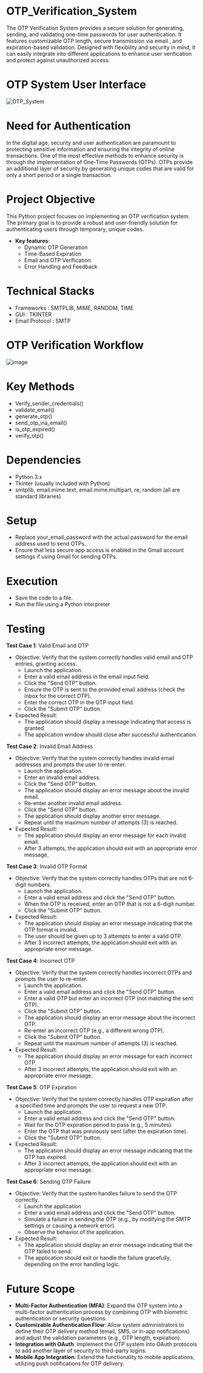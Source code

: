 # OTP_Verification_System
The OTP Verification System provides a secure solution for generating, sending, and validating one-time passwords for user authentication. It features customizable OTP length, secure transmission via email , and expiration-based validation. Designed with flexibility and security in mind, it can easily integrate into different applications to enhance user verification and protect against unauthorized access.

# OTP System User Interface
![OTP_System](https://github.com/user-attachments/assets/afb8c285-54f7-4591-842e-b5c371f8ea51)

# Need for Authentication
In the digital age, security and user authentication are paramount to protecting sensitive information and ensuring the integrity of online transactions. One of the most effective methods to enhance security is through the implementation of One-Time Passwords (OTPs). OTPs provide an additional layer of security by generating unique codes that are valid for only a short period or a single transaction.

# Project Objective
This Python project focuses on implementing an OTP verification system. The primary goal is to provide a robust and user-friendly solution for authenticating users through temporary, unique codes.
- **Key features**:
  - Dynamic OTP Generation
  - Time-Based Expiration
  - Email and OTP Verification
  - Error Handling and Feedback

# Technical Stacks
- Frameworks : SMTPLIB, MIME, RANDOM, TIME
- GUI : TKINTER
- Email Protocol : SMTP

# OTP Verification Workflow
![image](https://github.com/user-attachments/assets/1913ed18-8a4c-4f77-954f-45de5adadcee)

# Key Methods
- Verify_sender_credentials()
- validate_email()
- generate_otp()
- send_otp_via_email()
- is_otp_expired()
- verify_otp()

# Dependencies
  - Python 3.x
  - Tkinter (usually included with Python)
  - smtplib, email.mime.text, email.mime.multipart, re, random (all are standard libraries)
  
# Setup
  - Replace your_email_password with the actual password for the email address used to send OTPs.
  - Ensure that less secure app access is enabled in the Gmail account settings if using Gmail for sending OTPs.

# Execution
  - Save the code to a file.
  - Run the file using a Python interpreter

# Testing
**Test Case 1**: Valid Email and OTP
- Objective: Verify that the system correctly handles valid email and OTP entries, granting access.
  - Launch the application.
  - Enter a valid email address in the email input field.
  - Click the "Send OTP" button.
  - Ensure the OTP is sent to the provided email address (check the inbox for the correct OTP).
  - Enter the correct OTP in the OTP input field.
  - Click the "Submit OTP" button.
- Expected Result:
  - The application should display a message indicating that access is granted.
  - The application window should close after successful authentication.

**Test Case 2**: Invalid Email Address
- Objective: Verify that the system correctly handles invalid email addresses and prompts the user to re-enter.
  - Launch the application.
  - Enter an invalid email address.
  - Click the "Send OTP" button.
  - The application should display an error message about the invalid email.
  - Re-enter another invalid email address.
  - Click the "Send OTP" button.
  - The application should display another error message.
  - Repeat until the maximum number of attempts (3) is reached.
- Expected Result:
  - The application should display an error message for each invalid email.
  - After 3 attempts, the application should exit with an appropriate error message.

**Test Case 3**: Invalid OTP Format
- Objective: Verify that the system correctly handles OTPs that are not 6-digit numbers.
  - Launch the application.
  - Enter a valid email address and click the "Send OTP" button.
  - When the OTP is received, enter an OTP that is not a 6-digit number.
  - Click the "Submit OTP" button.
- Expected Result:
  - The application should display an error message indicating that the OTP format is invalid.
  - The user should be given up to 3 attempts to enter a valid OTP.
  - After 3 incorrect attempts, the application should exit with an appropriate error message.

**Test Case 4**: Incorrect OTP
- Objective: Verify that the system correctly handles incorrect OTPs and prompts the user to re-enter.
  - Launch the application.
  - Enter a valid email address and click the "Send OTP" button.
  - Enter a valid OTP but enter an incorrect OTP (not matching the sent OTP).
  - Click the "Submit OTP" button.
  - The application should display an error message about the incorrect OTP.
  - Re-enter an incorrect OTP (e.g., a different wrong OTP).
  - Click the "Submit OTP" button.
  - Repeat until the maximum number of attempts (3) is reached.
- Expected Result:
  - The application should display an error message for each incorrect OTP.
  - After 3 incorrect attempts, the application should exit with an appropriate error message.

**Test Case 5**: OTP Expiration
- Objective: Verify that the system correctly handles OTP expiration after a specified time and prompts the user to request a new OTP.
  - Launch the application.
  - Enter a valid email address and click the "Send OTP" button.
  - Wait for the OTP expiration period to pass (e.g., 5 minutes).
  - Enter the OTP that was previously sent (after the expiration time).
  - Click the "Submit OTP" button.
- Expected Result:
  - The application should display an error message indicating that the OTP has expired.
  - After 3 incorrect attempts, the application should exit with an appropriate error message.

**Test Case 6**: Sending OTP Failure
- Objective: Verify that the system handles failure to send the OTP correctly.
  - Launch the application
  - Enter a valid email address and click the "Send OTP" button.
  - Simulate a failure in sending the OTP (e.g., by modifying the SMTP settings or causing a network error).
  - Observe the behavior of the application.
- Expected Result:
  - The application should display an error message indicating that the OTP failed to send.
  - The application should exit or handle the failure gracefully, depending on the error handling logic.

# Future Scope
- **Multi-Factor Authentication (MFA)**: Expand the OTP system into a multi-factor authentication process by combining OTP with biometric authentication or security questions.
- **Customizable Authentication Flow**: Allow system administrators to define their OTP delivery method (email, SMS, or in-app notifications) and adjust the validation parameters (e.g., OTP length, expiration).
- **Integration with OAuth**: Implement the OTP system into OAuth protocols to add another layer of security to third-party logins.
- **Mobile App Integration**: Extend the functionality to mobile applications, utilizing push notifications for OTP delivery.

